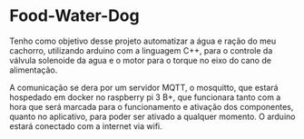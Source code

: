 # Food-Water-Dog
Tenho como objetivo desse projeto automatizar a água e ração do meu cachorro, utilizando arduino com a linguagem C++, para o controle da válvula solenoide da agua e o motor para o torque no eixo do cano de alimentação.

A comunicação se dera por um servidor MQTT, o mosquitto, que estará hospedado em docker no raspberry pi 3 B+, que funcionara tanto com a hora que será marcada para o funcionamento e ativação dos componentes, quanto no aplicativo, para poder ser ativado a qualquer momento. O arduino estará conectado com a internet via wifi.

​	

